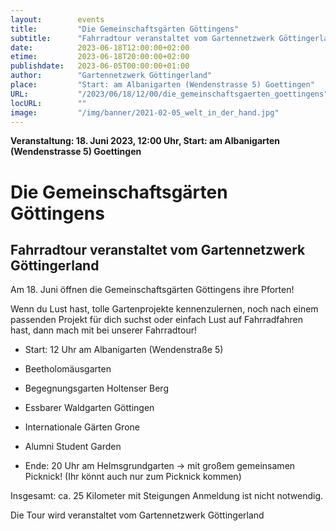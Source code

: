 ```yaml
---
layout:        events
title:         "Die Gemeinschaftsgärten Göttingens"
subtitle:      "Fahrradtour veranstaltet vom Gartennetzwerk Göttingerland"
date:          2023-06-18T12:00:00+02:00
etime:         2023-06-18T20:00:00+02:00
publishdate:   2023-06-05T00:00:00+01:00
author:        "Gartennetzwerk Göttingerland"
place:         "Start: am Albanigarten (Wendenstrasse 5) Goettingen"
URL:           "/2023/06/18/12/00/die_gemeinschaftsgaerten_goettingens"
locURL:        ""
image:         "/img/banner/2021-02-05_welt_in_der_hand.jpg"
---
```


**Veranstaltung: 18. Juni 2023, 12:00 Uhr, Start: am Albanigarten (Wendenstrasse 5) Goettingen**

Die Gemeinschaftsgärten Göttingens
===========

Fahrradtour veranstaltet vom Gartennetzwerk Göttingerland
-----------
Am 18. Juni öffnen die Gemeinschaftsgärten Göttingens ihre Pforten!

Wenn du Lust hast, tolle Gartenprojekte kennenzulernen, noch nach einem
passenden Projekt für dich suchst oder einfach Lust auf Fahrradfahren hast,
dann mach mit bei unserer Fahrradtour!

- Start: 12 Uhr am Albanigarten (Wendenstraße 5)

- Beetholomäusgarten

- Begegnungsgarten Holtenser Berg

- Essbarer Waldgarten Göttingen

- Internationale Gärten Grone

- Alumni Student Garden

- Ende: 20 Uhr am Helmsgrundgarten
-> mit großem gemeinsamen Picknick! (Ihr könnt auch nur zum Picknick
kommen)

Insgesamt: ca. 25 Kilometer mit Steigungen
Anmeldung ist nicht notwendig.

Die Tour wird veranstaltet vom Gartennetzwerk Göttingerland
